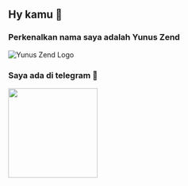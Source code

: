 ## Hy kamu 👋
### Perkenalkan nama saya adalah Yunus Zend

![Yunus Zend Logo](https://telegra.ph/file/0a7d20bf46d47ff0438ab.jpg)

### Saya ada di telegram 👻

<a href="https://t.me/ZendYNS"><img src="https://img.shields.io/badge/My%20Contact%3F-yes-red?&style=flat-square?&logo=telegram" width=180px></a></p>
